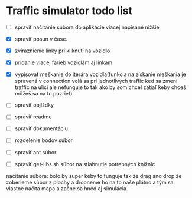 # Traffic simulator todo list
- [ ] spraviť načítanie súbora do aplikácie viacej napísané nižšie
- [X] spraviť posun v čase.
- [X] zvíraznienie linky pri kliknutí na vozidlo
- [X] pridanie viacej farieb vozidlám aj linkam
- [X] vypisovať meškanie do iterára vozidla(funkcia na získanie meškania je spravená v connection volá sa pri jednotlivých traffic ked sa zmení traffic na ulici ale nefunguje to tak ako by som chcel zatiaľ keby chceš môžeš sa na to pozrieť)
- [ ] spraviť objíždky
- [ ] spraviť readme
- [ ] spraviť dokumentáciu
- [ ] rozdelenie bodov súbor
- [ ] spraviť ant súbor
- [ ] spraviť get-libs.sh súbor na stiahnutie potrebných knižníc


načítanie súbora: bolo by super keby to funguje tak že drag and drop
že zoberieme súbor z plochy a dropneme ho na to naše plátno a tým sa vlastne načíta mapa a začne sa hned aj simulácia.

